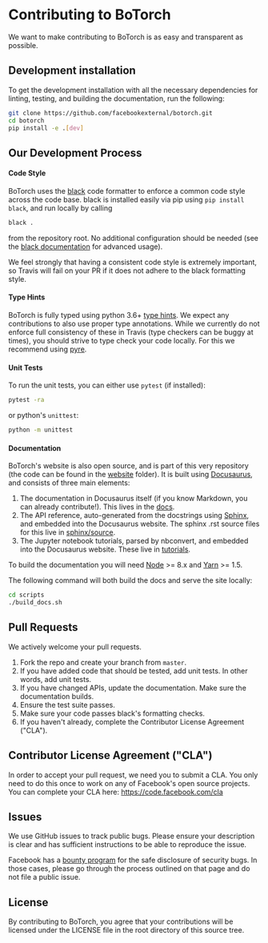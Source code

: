 # Contributing to BoTorch
We want to make contributing to BoTorch is as easy and transparent as possible.


## Development installation

To get the development installation with all the necessary dependencies for
linting, testing, and building the documentation, run the following:
```bash
git clone https://github.com/facebookexternal/botorch.git
cd botorch
pip install -e .[dev]
```


## Our Development Process

#### Code Style

BoTorch uses the [black](https://github.com/ambv/black) code formatter to
enforce a common code style across the code base. black is installed easily via
pip using `pip install black`, and run locally by calling
```bash
black .
```
from the repository root. No additional configuration should be needed (see the
[black documentation](https://black.readthedocs.io/en/stable/installation_and_usage.html#usage)
for advanced usage).

We feel strongly that having a consistent code style is extremely important, so
Travis will fail on your PR if it does not adhere to the black formatting style.


#### Type Hints
BoTorch is fully typed using python 3.6+
[type hints](https://www.python.org/dev/peps/pep-0484/).
We expect any contributions to also use proper type annotations. While we
currently do not enforce full consistency of these in Travis (type checkers can
be buggy at times), you should strive to type check your code locally. For this
we recommend using [pyre](https://pyre-check.org/).


#### Unit Tests
To run the unit tests, you can either use `pytest` (if installed):
```bash
pytest -ra
```
or python's `unittest`:
```bash
python -m unittest
```

#### Documentation

BoTorch's website is also open source, and is part of this very repository (the
code can be found in the [website](../website/) folder).
It is built using [Docusaurus](https://docusaurus.io/), and consists of three
main elements:

1. The documentation in Docusaurus itself (if you know Markdown, you can
   already contribute!). This lives in the [docs](../docs/).
2. The API reference, auto-generated from the docstrings using
   [Sphinx](http://www.sphinx-doc.org), and embedded into the Docusaurus website.
   The sphinx .rst source files for this live in [sphinx/source](../sphinx/source/).
3. The Jupyter notebook tutorials, parsed by nbconvert, and embedded into the
   Docusaurus website. These live in [tutorials](../tutorials).

To build the documentation you will need [Node](https://nodejs.org/en/) >= 8.x
and [Yarn](https://yarnpkg.com/en/) >= 1.5.

The following command will both build the docs and serve the site locally:
```bash
cd scripts
./build_docs.sh
```

## Pull Requests
We actively welcome your pull requests.

1. Fork the repo and create your branch from `master`.
2. If you have added code that should be tested, add unit tests.
   In other words, add unit tests.
3. If you have changed APIs, update the documentation. Make sure the
   documentation builds.
4. Ensure the test suite passes.
5. Make sure your code passes black's formatting checks.
6. If you haven't already, complete the Contributor License Agreement ("CLA").

## Contributor License Agreement ("CLA")
In order to accept your pull request, we need you to submit a CLA. You only need
to do this once to work on any of Facebook's open source projects. You can
complete your CLA here: <https://code.facebook.com/cla>

## Issues
We use GitHub issues to track public bugs. Please ensure your description is
clear and has sufficient instructions to be able to reproduce the issue.

Facebook has a [bounty program](https://www.facebook.com/whitehat/) for the safe
disclosure of security bugs. In those cases, please go through the process
outlined on that page and do not file a public issue.


## License
By contributing to BoTorch, you agree that your contributions will be licensed
under the LICENSE file in the root directory of this source tree.
